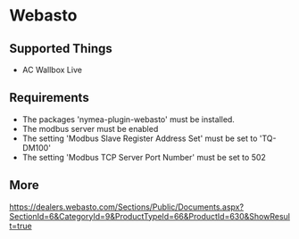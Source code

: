 # Webasto

## Supported Things

* AC Wallbox Live

## Requirements

* The packages 'nymea-plugin-webasto' must be installed.
* The modbus server must be enabled
* The setting 'Modbus Slave Register Address Set' must be set to 'TQ-DM100'
* The setting 'Modbus TCP Server Port Number' must be set to 502

## More

https://dealers.webasto.com/Sections/Public/Documents.aspx?SectionId=6&CategoryId=9&ProductTypeId=66&ProductId=630&ShowResult=true

